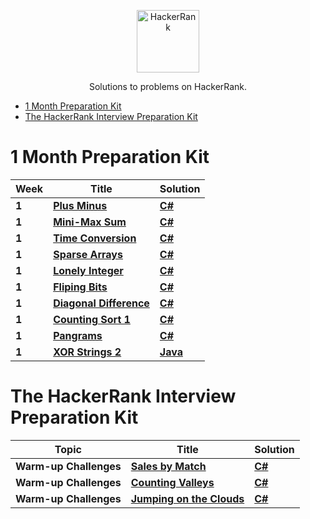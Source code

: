 <p align="center">
	<a href="https://www.hackerrank.com/ocimen"><img width src="https://hrcdn.net/hackerrank/assets/styleguide/logo_wordmark-13074b67abceb42ce8fd38bdeaac6926.svg" alt="HackerRank" height="100" width="100" ></a>
</p>
<p align="center">
    Solutions to problems on HackerRank.
</p>

- [1 Month Preparation Kit](#1-month-preparation-kit)
- [The HackerRank Interview Preparation Kit](#the-hackerrank-interview-preparation-kit)

# 1 Month Preparation Kit

| Week | Title | Solution | 
|------| ----- | -------- |
|**1**| **[Plus Minus](https://www.hackerrank.com/challenges/one-month-preparation-kit-plus-minus/problem)** | **[C#](https://github.com/ocimen/HackerRank/blob/main/1%20Month%20Preparation%20Kit/Week%201/PlusMinus.cs)** |
|**1**| **[Mini-Max Sum](https://www.hackerrank.com/challenges/one-month-preparation-kit-mini-max-sum/problem)** | **[C#](https://github.com/ocimen/HackerRank/blob/main/1%20Month%20Preparation%20Kit/Week%201/MiniMaxSum.cs)** |
|**1**| **[Time Conversion](https://www.hackerrank.com/challenges/one-month-preparation-kit-time-conversion/problem)** | **[C#](https://github.com/ocimen/HackerRank/blob/main/1%20Month%20Preparation%20Kit/Week%201/TimeConversion.cs)** |
|**1**| **[Sparse Arrays](https://www.hackerrank.com/challenges/one-month-preparation-kit-sparse-arrays/problem)** | **[C#](https://github.com/ocimen/HackerRank/blob/main/1%20Month%20Preparation%20Kit/Week%201/SparseArrays.cs)** |
|**1**| **[Lonely Integer](https://www.hackerrank.com/challenges/one-month-preparation-kit-lonely-integer/problem)** | **[C#](https://github.com/ocimen/HackerRank/blob/main/1%20Month%20Preparation%20Kit/Week%201/LonelyInteger.cs)** |
|**1**| **[Fliping Bits](https://www.hackerrank.com/challenges/one-month-preparation-kit-flipping-bits/problem)** | **[C#](https://github.com/ocimen/HackerRank/blob/main/1%20Month%20Preparation%20Kit/Week%201/FlipingBits.cs)** |
|**1**| **[Diagonal Difference](https://www.hackerrank.com/challenges/one-month-preparation-kit-diagonal-difference/problem)** | **[C#](https://github.com/ocimen/HackerRank/blob/main/1%20Month%20Preparation%20Kit/Week%201/DiagonalDifference.cs)** |
|**1**| **[Counting Sort 1](https://www.hackerrank.com/challenges/one-month-preparation-kit-countingsort1/problem)** | **[C#](https://github.com/ocimen/HackerRank/blob/main/1%20Month%20Preparation%20Kit/Week%201/CountingSort1.cs)** |
|**1**| **[Pangrams](https://www.hackerrank.com/challenges/one-month-preparation-kit-pangrams/problem)** | **[C#](https://github.com/ocimen/HackerRank/blob/main/1%20Month%20Preparation%20Kit/Week%201/Pangrams.cs)** |
|**1**| **[XOR Strings 2](https://www.hackerrank.com/challenges/one-month-preparation-kit-strings-xor/problem)** | **[Java](https://github.com/ocimen/HackerRank/blob/main/1%20Month%20Preparation%20Kit/Week%201/Pangrams.cs)** |

# The HackerRank Interview Preparation Kit

| Topic | Title | Solution | 
|------| ----- | -------- |
|**Warm-up Challenges**| **[Sales by Match](https://www.hackerrank.com/challenges/sock-merchant/problem)** | **[C#](https://github.com/ocimen/HackerRank/blob/main/Interview%20Preparation%20Kit/Warm-up%20Challenges/SalesbyMatch.cs)** |
|**Warm-up Challenges**| **[Counting Valleys](https://www.hackerrank.com/challenges/counting-valleys/problem)** | **[C#](https://github.com/ocimen/HackerRank/blob/main/Interview%20Preparation%20Kit/Warm-up%20Challenges/CountingValleys.cs)** |
|**Warm-up Challenges**| **[Jumping on the Clouds](https://www.hackerrank.com/challenges/jumping-on-the-clouds/problem)** | **[C#](https://github.com/ocimen/HackerRank/blob/main/Interview%20Preparation%20Kit/Warm-up%20Challenges/JumpingOnTheClouds.cs)** |